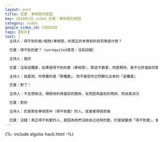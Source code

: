 ```yaml
---
layout: post
title: 巴夏：單相思的原因
key: 20180115_video_巴夏：單相思的原因
category: video
google_video_id: VIDEOID
tags: [影片]
text: |
  主持人：得不到的愛/暗戀/單相思，的真正的本質和的目究竟是什麼？

  巴夏：得不到的愛？（unrequited意思：沒有回報）

  主持人：是的

  巴夏：沒有這種愛，如果是得不到的愛（單相思），那這不算愛，而是期待，是不允許當前的關係，是它所是的樣子，說明不接受當下關係的發展現狀，認為關係不夠真實，愛得不夠深（不夠好）。這是導致得不到的愛/單相思的真正源頭，是你沒把注意力放在當前關係狀況上，而只是把注意力放在自己所期待的上面。

  主持人：就是說，你想要的是「那種愛」，而不接受你已然顯化出來的「這種愛」

  巴夏：對了！

  主持人：不去想辦法，積極地利用當前的關係，反而因為當前的現狀，而自我消沉

  巴夏：對的

  主持人：於是那些單相思中（得不到愛）的人，就會覺得很悲傷

  巴夏：沒錯！真正得不到愛的人，是因為他們沒給自己足夠的愛，於是就變成「得不到愛」，愛的人不愛他，只是他們不夠愛自己的外在反射/投射，於是對方就不接受他，他便顯化出「得不到愛」，沒人愛的真正原因，在自身，與他人無關（金錢也是）
---
```


{%- include algolia-hack.html -%}
